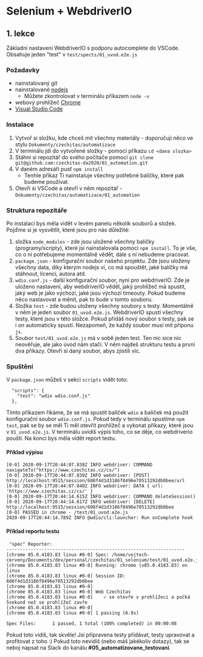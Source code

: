 # Selenium + WebdriverIO
## 1. lekce 

Základní nastavení WebdriverIO s podporu autocomplete do VSCode. Obsahuje jeden "test" v `test/spects/01_uvod.e2e.js`

### Požadavky
* nainstalovaný git
* nainstalované [nodejs](https://nodejs.org/en/) 
  * Můžete zkontrolovat v terminálu příkazem `node -v`
* webový prohlížeč [Chrome](https://www.google.com/intl/cs_CZ/chrome/)
* [Visual Studio Code](https://code.visualstudio.com/)

### Instalace 
1. Vytvoř si složku, kde chceš mít všechny materiály - doporučuji něco ve stylu `Dokumenty/czechitas/automatizace`
2. V terminálu jdi do vytvořené složky - pomocí příkazu `cd <dana slozka>`
2. Stáhni si repozitář do svého počítače pomocí `git clone git@github.com:czechitas-da2020/01_automation.git`
3. V daném adresáři pusť `npm install` 
    * Tenhle příkaz Ti nainstaluje všechny potřebné balíčky, které pak budeme používat. 
3. Otevři si VSCode a otevři v něm repozitář - `Dokumenty/czechitas/automatizace/01_automation`

### Struktura repozitáře
Po instalaci bys měla vidět v levém panelu několik souborů a složek. Pojďme si je vysvětlit, které jsou pro nás důležité:
1. složka `node_modules` - zde jsou uložené všechny balíčky (programy/scripty), které jsi nainstalovala pomocí `npm install`. To je vše, co o ní potřebujeme momentálně vědět, dále s ní nebudeme pracovat.
2. `package.json` - konfigurační soubor našeho projektu. Zde jsou uloženy všechny data, díky kterým nodejs ví, co má spouštět, jaké balíčky má stáhnout, licenci, autora atd.
3. `wdio.conf.js` - další konfigurační soubor, nyní pro webdriverIO. Zde je uloženo nastavení, aby webdriverIO věděl, jaký prohlížeč má spustit, jaký web je jako výchozí, jaké jsou výchozí timeouty. Pokud budeme něco nastavovat a měnit, pak to bude v tomto souboru. 
4. Složka `test` - zde budou uloženy všechny soubory s testy. Momentálně v něm je jeden soubor `01_uvod.e2e.js`. WebdriverIO spustí všechny testy, které jsou v této složce. Pokud přidáš nový soubor s testy, pak se i on automaticky spustí. Nezapomeň, že každý soubor musí mít příponu `js`.
5. Soubor `test/01_uvod.e2e.js` má v sobě jeden test. Ten nic sice nic neověřuje, ale jako úvod nám stačí. V něm najdeš strukturu testu a první dva příkazy. Otevři si daný soubor, abys zjistili víc.

### Spuštění
V `package.json` můžeš v sekci `scripts` vidět toto:
```
  "scripts": {
    "test": "wdio wdio.conf.js"
  },

```

Tímto příkazem říkáme, že se má spustit balíček `wdio` a balíček má použít konfigurační soubor `wdio.conf.js`. Pokud tedy v terminálu spustíme `npm test`, pak se by se měl Ti měl otevřít prohlížeč a vykonat příkazy, které jsou v `01_uvod.e2e.js`. V terminálu uvidíš výpis toho, co se děje, co webdriverio pouští. Na konci bys měla vidět report testu.

#### Příklad výpisu
```
[0-0] 2020-09-17T20:44:07.838Z INFO webdriver: COMMAND navigateTo("https://www.czechitas.cz/cs/")
[0-0] 2020-09-17T20:44:07.839Z INFO webdriver: [POST] http://localhost:9515/session/608f4d1d3186f8496e70513292db0bee/url
[0-0] 2020-09-17T20:44:07.840Z INFO webdriver: DATA { url: 'https://www.czechitas.cz/cs/' }
[0-0] 2020-09-17T20:44:14.615Z INFO webdriver: COMMAND deleteSession()
[0-0] 2020-09-17T20:44:14.617Z INFO webdriver: [DELETE] http://localhost:9515/session/608f4d1d3186f8496e70513292db0bee
[0-0] PASSED in chrome - /test/01_uvod.e2e.js
2020-09-17T20:44:14.789Z INFO @wdio/cli:launcher: Run onComplete hook
```

#### Příklad reportu testu
```
 "spec" Reporter:
------------------------------------------------------------------
[chrome 85.0.4183.83 linux #0-0] Spec: /home/vojtech-cerveny/Documents/dev/personal/czechitas/01_selenium/test/01_uvod.e2e.js
[chrome 85.0.4183.83 linux #0-0] Running: chrome (v85.0.4183.83) on linux
[chrome 85.0.4183.83 linux #0-0] Session ID: 608f4d1d3186f8496e70513292db0bee
[chrome 85.0.4183.83 linux #0-0]
[chrome 85.0.4183.83 linux #0-0] Web Czechitas
[chrome 85.0.4183.83 linux #0-0]    ✓ se otevře v prohlížeci a počká 5sekund než se prohlížeč zavře
[chrome 85.0.4183.83 linux #0-0]
[chrome 85.0.4183.83 linux #0-0] 1 passing (6.9s)

Spec Files:      1 passed, 1 total (100% completed) in 00:00:08 
```

Pokud toto vidíš, tak skvěle! Jsi připravena testy přidávat, testy upravovat a profitovat z toho :) 
Pokud toto nevidíš (nebo máš jakékoliv dotazy), tak se neboj napsat na Slack do kanálu **#05_automatizovane_testovani**. 
